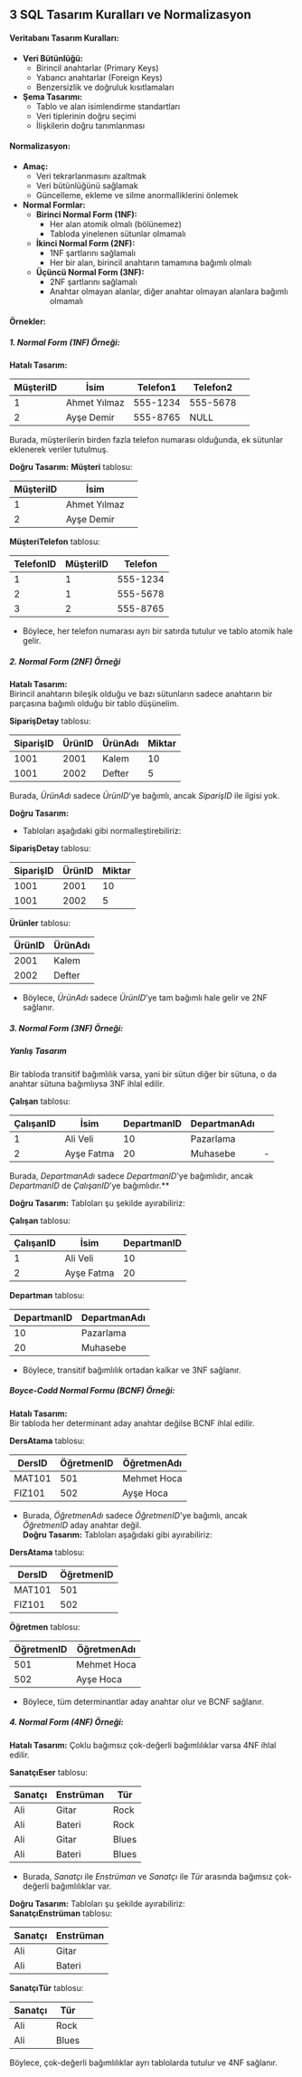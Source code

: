 ## 3 SQL Tasarım Kuralları ve Normalizasyon
#### Veritabanı Tasarım Kuralları:
-  **Veri Bütünlüğü:**
	- Birincil anahtarlar (Primary Keys)
	- Yabancı anahtarlar (Foreign Keys)
	- Benzersizlik ve doğruluk kısıtlamaları
- **Şema Tasarımı:**
	- Tablo ve alan isimlendirme standartları
	- Veri tiplerinin doğru seçimi
	- İlişkilerin doğru tanımlanması

#### Normalizasyon:
-  **Amaç:**
	- Veri tekrarlanmasını azaltmak
	- Veri bütünlüğünü sağlamak
	- Güncelleme, ekleme ve silme anormalliklerini önlemek
- **Normal Formlar:**
	- **Birinci Normal Form (1NF):**
		- Her alan atomik olmalı (bölünemez)
		- Tabloda yinelenen sütunlar olmamalı
	- **İkinci Normal Form (2NF):**
		- 1NF şartlarını sağlamalı
		- Her bir alan, birincil anahtarın tamamına bağımlı olmalı
	- **Üçüncü Normal Form (3NF):**
		- 2NF şartlarını sağlamalı
		- Anahtar olmayan alanlar, diğer anahtar olmayan alanlara bağımlı olmamalı
#### Örnekler: 
#####  1\. Normal Form (1NF) Örneği:
**Hatalı Tasarım:**  
  
| MüşteriID | İsim         | Telefon1  | Telefon2  |     |
| --------- | ------------ | --------- | --------- | --- |
| 1         | Ahmet Yılmaz | 555\-1234 | 555\-5678 |     |
| 2         | Ayşe Demir   | 555\-8765 | NULL      |     |
Burada, müşterilerin birden fazla telefon numarası olduğunda, ek sütunlar eklenerek veriler tutulmuş.  

**Doğru Tasarım:**
**Müşteri** tablosu: 

| MüşteriID | İsim         |     |
| --------- | ------------ | --- |
| 1         | Ahmet Yılmaz |     |
| 2         | Ayşe Demir   |     |

**MüşteriTelefon** tablosu:  

| TelefonID | MüşteriID | Telefon |  
| --- | --- | --- |  
| 1 | 1 | 555\-1234 |  
| 2 | 1 | 555\-5678 |  
| 3 | 2 | 555\-8765 |  
- Böylece, her telefon numarası ayrı bir satırda tutulur ve tablo atomik hale gelir.  
##### 2. Normal Form (2NF) Örneği

**Hatalı Tasarım:**  
Birincil anahtarın bileşik olduğu ve bazı sütunların sadece anahtarın bir parçasına bağımlı olduğu bir tablo düşünelim.  
  
**SiparişDetay** tablosu:  
  
| SiparişID | ÜrünID | ÜrünAdı | Miktar |  
| --- | --- | --- | --- |  
| 1001 | 2001 | Kalem | 10 |  
| 1001 | 2002 | Defter | 5 |  
Burada, *ÜrünAdı* sadece *ÜrünID*'ye bağımlı, ancak *SiparişID* ile ilgisi yok.  

**Doğru Tasarım:**
- Tabloları aşağıdaki gibi normalleştirebiliriz:  
  
**SiparişDetay** tablosu:  
  
| SiparişID | ÜrünID | Miktar |  
| --- | --- | --- |  
| 1001 | 2001 | 10 |  
| 1001 | 2002 | 5 |  
  
**Ürünler** tablosu:  

| ÜrünID | ÜrünAdı |  
| --- | --- |  
| 2001 | Kalem |  
| 2002 | Defter |  
- Böylece, *ÜrünAdı* sadece *ÜrünID*'ye tam bağımlı hale gelir ve 2NF sağlanır.  
##### 3\. Normal Form (3NF) Örneği:

#####  Yanlış Tasarım
  Bir tabloda transitif bağımlılık varsa, yani bir sütun diğer bir sütuna, o da anahtar sütuna bağımlıysa 3NF ihlal edilir.
  
  
  **Çalışan** tablosu: 

| ÇalışanID | İsim       | DepartmanID | DepartmanAdı |     |
| --------- | ---------- | ----------- | ------------ | --- |
| 1         | Ali Veli   | 10          | Pazarlama    |     |
| 2         | Ayşe Fatma | 20          | Muhasebe     | -   |

Burada, *DepartmanAdı* sadece *DepartmanID*'ye bağımlıdır, ancak *DepartmanID* de *ÇalışanID*'ye bağımlıdır.**

**Doğru Tasarım:**
Tabloları şu şekilde ayırabiliriz:  
  
**Çalışan** tablosu:  
  
| ÇalışanID | İsim | DepartmanID |  
| --- | --- | --- |  
| 1 | Ali Veli | 10 |  
| 2 | Ayşe Fatma | 20 |  
  
**Departman** tablosu:  

| DepartmanID | DepartmanAdı |  
| --- | --- |  
| 10 | Pazarlama |  
| 20 | Muhasebe |  
- Böylece, transitif bağımlılık ortadan kalkar ve 3NF sağlanır.  

##### **Boyce\-Codd Normal Formu (BCNF) Örneği:**  

**Hatalı Tasarım:**    
Bir tabloda her determinant aday anahtar değilse BCNF ihlal edilir.  
  
**DersAtama** tablosu:  

| DersID | ÖğretmenID | ÖğretmenAdı |  
| --- | --- | --- |  
| MAT101 | 501 | Mehmet Hoca |  
| FIZ101 | 502 | Ayşe Hoca |  
- Burada, *ÖğretmenAdı* sadece *ÖğretmenID*'ye bağımlı, ancak *ÖğretmenID* aday anahtar değil.  
**Doğru Tasarım:**
Tabloları aşağıdaki gibi ayırabiliriz:  
  
**DersAtama** tablosu:  

| DersID | ÖğretmenID |  
| --- | --- |  
| MAT101 | 501 |  
| FIZ101 | 502 |  
  
**Öğretmen** tablosu:  

| ÖğretmenID | ÖğretmenAdı |  
| --- | --- |  
| 501 | Mehmet Hoca |  
| 502 | Ayşe Hoca |  
- Böylece, tüm determinantlar aday anahtar olur ve BCNF sağlanır.  

##### **4\. Normal Form (4NF) Örneği:**  

**Hatalı Tasarım:**
Çoklu bağımsız çok\-değerli bağımlılıklar varsa 4NF ihlal edilir.  
  
**SanatçıEser** tablosu:  

| Sanatçı | Enstrüman | Tür |  
| --- | --- | --- |  
| Ali | Gitar | Rock |  
| Ali | Bateri | Rock |  
| Ali | Gitar | Blues |  
| Ali | Bateri | Blues |  
- Burada, *Sanatçı* ile *Enstrüman* ve *Sanatçı* ile *Tür* arasında bağımsız çok\-değerli bağımlılıklar var.  

**Doğru Tasarım:**
Tabloları şu şekilde ayırabiliriz:  
**SanatçıEnstrüman** tablosu:  
  
| Sanatçı | Enstrüman |  
| --- | --- |  
| Ali | Gitar |  
| Ali | Bateri |  
  
**SanatçıTür** tablosu:  

| Sanatçı | Tür   |     |
| ------- | ----- | --- |
| Ali     | Rock  |     |
| Ali     | Blues |     |
Böylece, çok\-değerli bağımlılıklar ayrı tablolarda tutulur ve 4NF sağlanır.  

